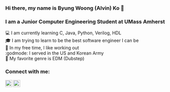 ### Hi there, my name is Byung Woong (Alvin) Ko 👋

### I am a Junior Computer Engineering Student at UMass Amherst

:computer: I am currently learning C, Java, Python, Verilog, HDL
<br />
:mortar_board: I am trying to learn to be the best software engineer I can be
<br />
:muscle: In my free time, I like working out
<br />
:godmode: I served in the US and Korean Army
<br />
:musical_note: My favorite genre is EDM (Dubstep)

### Connect with me:
[<img align="left" alt="Alvin | LinkedIn" width="22px" src="https://cdn.jsdelivr.net/npm/simple-icons@v3/icons/linkedin.svg" />][linkedin]
[<img align="left" alt="byungwoongko | Gmail" width="22px" src="https://cdn.jsdelivr.net/npm/simple-icons@3.13.0/icons/gmail.svg" />][gmail]

<br />
<br />

[linkedin]: https://www.linkedin.com/in/byung-woong-ko-2aa877153/
[gmail]: byungwoongko@gmail.com




<!--
**alvinandtonic/alvinandtonic** is a ✨ _special_ ✨ repository because its `README.md` (this file) appears on your GitHub profile.

Here are some ideas to get you started:
- 🔭 I’m currently working on ...
- 🌱 I’m currently learning ...
- 👯 I’m looking to collaborate on ...
- 🤔 I’m looking for help with ...
- 💬 Ask me about ...
- 📫 How to reach me: ...
- 😄 Pronouns: ...
- ⚡ Fun fact: ...
-->
